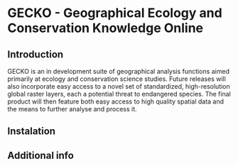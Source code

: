 # GECKO - Geographical Ecology and Conservation Knowledge Online
## Introduction
GECKO is an in development suite of geographical analysis functions aimed primarily at ecology and conservation science studies. 
Future releases will also incorporate easy access to a novel set of standardized, high-resolution
global raster layers, each a potential threat to endangered species. The final product will then feature both easy access to high quality spatial data and the means to further analyse and process it.    

## Instalation

## Additional info
